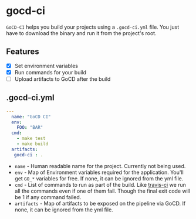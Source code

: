 # gocd-ci

`GoCD-CI` helps you build your projects using a `.gocd-ci.yml` file. You just have to download the binary and run it from the project's root.

## Features
- [x] Set environment variables
- [x] Run commands for your build
- [ ] Upload artifacts to GoCD after the build

## .gocd-ci.yml
```yml
---
  name: "GoCD CI"
  env:
    FOO: "BAR"
  cmd:
    - make test
    - make build
  artifacts:
   gocd-ci : .
```

- `name` - Human readable name for the project. Currently not being used.
- `env` - Map of Environment variables required for the application. You'll get `GO_*` variables for free. If none, it can be ignored from the yml file.
- `cmd` - List of commands to run as part of the build. Like [travis-ci](https://docs.travis-ci.com/user/customizing-the-build/#Customizing-the-Build-Step) we run all the commands even if one of them fail. Though the final exit code will be 1 if any command failed.
- `artifacts` - Map of artifacts to be exposed on the pipeline via GoCD. If none, it can be ignored from the yml file.
